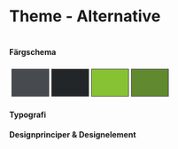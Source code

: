 Theme - Alternative
===============================

<img src="img/alternative.png" alt=""/>

#### Färgschema

<table style="border-spacing: 4px; border-collapse: separate">
    <tbody>
        <tr>
            <td style="height: 50px; width: 50px; border: 1px solid #454545; background-color: #474B4F"></td>
            <td style="height: 50px; width: 50px; border: 1px solid #454545; background-color: #222629"></td>
            <td style="height: 50px; width: 50px; border: 1px solid #454545; background-color: #86C232"></td>
            <td style="height: 50px; width: 50px; border: 1px solid #454545; background-color: #61892F"></td>
        </tr>
    </tbody>
</table>

#### Typografi

#### Designprinciper & Designelement
